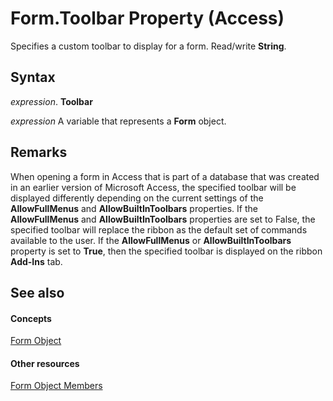 
# Form.Toolbar Property (Access)

Specifies a custom toolbar to display for a form. Read/write  **String**.


## Syntax

 _expression_. **Toolbar**

 _expression_ A variable that represents a **Form** object.


## Remarks

When opening a form in Access that is part of a database that was created in an earlier version of Microsoft Access, the specified toolbar will be displayed differently depending on the current settings of the  **AllowFullMenus** and **AllowBuiltInToolbars** properties. If the **AllowFullMenus** and **AllowBuiltInToolbars** properties are set to False, the specified toolbar will replace the ribbon as the default set of commands available to the user. If the **AllowFullMenus** or **AllowBuiltInToolbars** property is set to **True**, then the specified toolbar is displayed on the ribbon **Add-Ins** tab.


## See also


#### Concepts


[Form Object](72ef9219-142b-b690-b696-3eba9a5d4522.md)
#### Other resources


[Form Object Members](e1976b58-28ca-8f76-cdf3-6732cb06ce6c.md)

